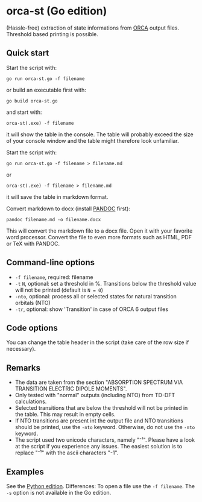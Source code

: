 # orca-st (Go edition)
(Hassle-free) extraction of state informations from [ORCA](https://orcaforum.kofo.mpg.de) 
output files. Threshold based printing is possible.
 
## Quick start
 Start the script with:
```console
go run orca-st.go -f filename
```
or build an executable first with:
```console
go build orca-st.go
```
and start with:
```console
orca-st(.exe) -f filename
```
it will show the table in the console. The table will probably exceed the size of
your console window and the table might therefore look unfamiliar.

Start the script with:
```console
go run orca-st.go -f filename > filename.md
```
or
```console
orca-st(.exe) -f filename > filename.md
```
it will save the table in markdown format.

Convert markdown to docx (install [PANDOC](https://pandoc.org) first):
```console
pandoc filename.md -o filename.docx
```
This will convert the markdown file to a docx file. Open it with your favorite
word processor. Convert the file to even more formats such as HTML, PDF or TeX with PANDOC.

## Command-line options
- `-f filename`, required: filename
- `-t` `N`, optional: set a threshold in %. Transitions below the threshold value will not be printed (default is `N = 0`)
- `-nto`, optional: process all or selected states for natural transition orbitals (NTO)
- `-tr`, optional: show 'Transition' in case of ORCA 6 output files

## Code options
You can change the table header in the script (take care of the row size if necessary). 

## Remarks
- The data are taken from the section "ABSORPTION SPECTRUM VIA TRANSITION ELECTRIC DIPOLE MOMENTS".
- Only tested with "normal" outputs (including NTO) from TD-DFT calculations.
- Selected transitions that are below the threshold will not be printed in the table. This may result in empty cells.
- If NTO transitions are present int the output file and NTO transitions should be printed, use the `-nto` keyword. 
Otherwise, do not use the `-nto` keyword.
- The script used two unicode characters, namely "⁻¹". Please have a look at the script if you experience any issues. The easiest
solution is to replace "⁻¹" with the ascii characters "-1".

## Examples
See the [Python edition](https://github.com/radi0sus/orca_st).
Differences:
To open a file use the `-f filename`.
The `-s` option is not available in the Go edition.

